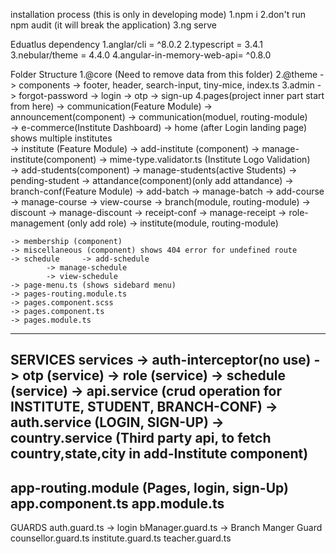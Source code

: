 installation process (this is only in developing mode)
1.npm i 
2.don't run npm audit (it will break the application)
3.ng serve 

Eduatlus dependency
1.anglar/cli = ^8.0.2
2.typescript = 3.4.1
3.nebular/theme = 4.4.0
4.angular-in-memory-web-api= ^0.8.0


Folder Structure
1.@core    (Need to remove data from this folder)
2.@theme -> components -> footer, header, search-input, tiny-mice, index.ts	
3.admin -> forgot-password 
	-> login
	-> otp
	-> sign-up
4.pages(project inner part start from here)
	-> communication(Feature Module) -> announcement(component)	
					 -> communication(moduel, routing-module)	
	-> e-commerce(Institute Dashboard)
	-> home (after Login landing page) shows multiple institutes 					    
	-> institute (Feature Module)
		-> add-institute (component) -> manage-institute(component)
					     -> mime-type.validator.ts (Institute Logo Validation)	
		-> add-students(component) -> manage-students(active Students)
					   -> pending-student
		-> attandance(component)(only add attandance)
		-> branch-conf(Feature Module)
			-> add-batch -> manage-batch
			-> add-course -> manage-course
					-> view-course
			-> branch(module, routing-module)
			-> discount -> manage-discount
			-> receipt-conf -> manage-receipt
			-> role-management (only add role)
		-> institute(module, routing-module)
	
	-> membership (component)
	-> miscellaneous (component) shows 404 error for undefined route
	-> schedule 	-> add-schedule
			-> manage-schedule
			-> view-schedule
	-> page-menu.ts (shows sidebard menu)
	-> pages-routing.module.ts
	-> pages.component.scss
	-> pages.component.ts
	-> pages.module.ts
----------------------------------------------------------------------------

SERVICES
 services 	-> auth-interceptor(no use)
		-> otp (service)
		-> role (service)
		-> schedule (service)
		-> api.service (crud operation for INSTITUTE, STUDENT, BRANCH-CONF)
		-> auth.service (LOGIN, SIGN-UP)
		-> country.service (Third party api, to fetch country,state,city in add-Institute component)
--------------------------------------------------------------------------------

app-routing.module (Pages, login, sign-Up)
app.component.ts
app.module.ts
------------------------------------------------------------------------------------
GUARDS
auth.guard.ts -> login
bManager.guard.ts -> Branch Manger Guard
counsellor.guard.ts 
institute.guard.ts
teacher.guard.ts
		
			

		    	